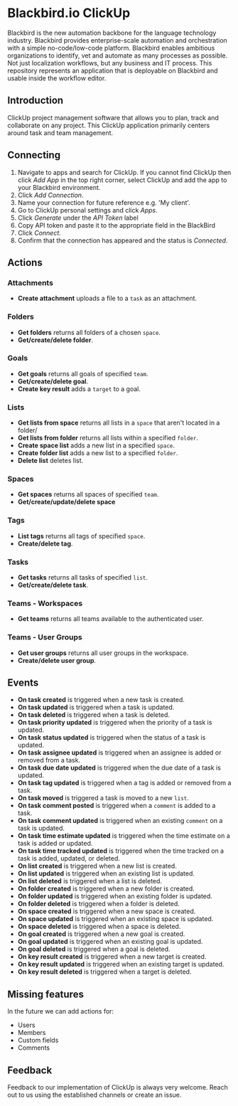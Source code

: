 ﻿# Blackbird.io ClickUp

Blackbird is the new automation backbone for the language technology industry. Blackbird provides enterprise-scale automation and orchestration with a simple no-code/low-code platform. Blackbird enables ambitious organizations to identify, vet and automate as many processes as possible. Not just localization workflows, but any business and IT process. This repository represents an application that is deployable on Blackbird and usable inside the workflow editor.

## Introduction

<!-- begin docs -->

ClickUp project management software that allows you to plan, track and collaborate on any project. This ClickUp application primarily centers around task and team management.

## Connecting

1.  Navigate to apps and search for ClickUp. If you cannot find ClickUp then click _Add App_ in the top right corner, select ClickUp and add the app to your Blackbird environment.
2.  Click _Add Connection_.
3.  Name your connection for future reference e.g. 'My client'.
4.  Go to ClickUp personal settings and click _Apps_.
5.  Click _Generate_ under the _API Token_ label
6.  Copy API token and paste it to the appropriate field in the BlackBird
7.  Click _Connect_.
8.  Confirm that the connection has appeared and the status is _Connected_.

## Actions

### Attachments

- **Create attachment** uploads a file to a `task` as an attachment.

### Folders

- **Get folders** returns all folders of a chosen `space`.
- **Get/create/delete folder**.

### Goals

- **Get goals** returns all goals of specified `team`.
- **Get/create/delete goal**.
- **Create key result** adds a `target` to a goal.

### Lists

- **Get lists from space** returns all lists in a `space` that aren't located in a folder/
- **Get lists from folder** returns all lists within a specified `folder`.
- **Create space list** adds a new list in a specified `space`.
- **Create folder list** adds a new list to a specified `folder`.
- **Delete list** deletes list.

### Spaces

- **Get spaces** returns all spaces of specified `team`.
- **Get/create/update/delete space**

### Tags

- **List tags** returns all tags of specified `space`.
- **Create/delete tag**.

### Tasks

- **Get tasks** returns all tasks of specified `list`.
- **Get/create/delete task**.

### Teams - Workspaces

- **Get teams** returns all teams available to the authenticated user.

### Teams - User Groups

- **Get user groups** returns all user groups in the workspace.
- **Create/delete user group**.

## Events

- **On task created** is triggered when a new task is created.
- **On task updated** is triggered when a task is updated.
- **On task deleted** is triggered when a task is deleted.
- **On task priority updated** is triggered when the priority of a task is updated.
- **On task status updated** is triggered when the status of a task is updated.
- **On task assignee updated** is triggered when an assignee is added or removed from a task.
- **On task due date updated** is triggered when the due date of a task is updated.
- **On task tag updated** is triggered when a tag is added or removed from a task.
- **On task moved** is triggered a task is moved to a new `list`.
- **On task comment posted** is triggered when a `comment` is added to a task.
- **On task comment updated** is triggered when an existing `comment` on a task is updated.
- **On task time estimate updated** is triggered when the time estimate on a task is added or updated.
- **On task time tracked updated** is triggered when the time tracked on a task is added, updated, or deleted.
- **On list created** is triggered when a new list is created.
- **On list updated** is triggered when an existing list is updated.
- **On list deleted** is triggered when a list is deleted.
- **On folder created** is triggered when a new folder is created.
- **On folder updated** is triggered when an existing folder is updated.
- **On folder deleted** is triggered when a folder is deleted.
- **On space created** is triggered when a new space is created.
- **On space updated** is triggered when an existing space is updated.
- **On space deleted** is triggered when a space is deleted.
- **On goal created** is triggered when a new goal is created.
- **On goal updated** is triggered when an existing goal is updated.
- **On goal deleted** is triggered when a goal is deleted.
- **On key result created** is triggered when a new target is created.
- **On key result updated** is triggered when an existing target is updated.
- **On key result deleted** is triggered when a target is deleted.

## Missing features

In the future we can add actions for:

- Users
- Members
- Custom fields
- Comments

## Feedback

Feedback to our implementation of ClickUp is always very welcome. Reach out to us using the established channels or create an issue.

<!-- end docs -->
